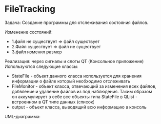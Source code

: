 # FileTracking

Задача: Создание программы для отслеживания состояния файлов.

Изменение состояний:
  - 1.файл не существует => файл существует
  - 2.Файл существует => файл не существует
  - 3.файл изменил размер
  
Реализация: через сигналы и слоты QT (Консольное приложение)
Используются следующие классы:
 - StateFile - объект данного класса используется для хранения информации о файле который необходимо отслеживать
 - FileMonitor - объект класса, отвечающий за изменения всех файлов, добвление и удаление файлов из под наблюдения. Таким образом он аккумулирует в себе все объекты типа StateFile в QList - встроенном в QT типе данных (список)
 - output - объект класса, выводящий всю информацию в консоль</br>

UML-диаграмма:</br>
